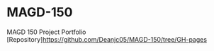 # MAGD-150
MAGD 150 Project Portfolio
[Repository]https://github.com/Deanjc05/MAGD-150/tree/GH-pages
